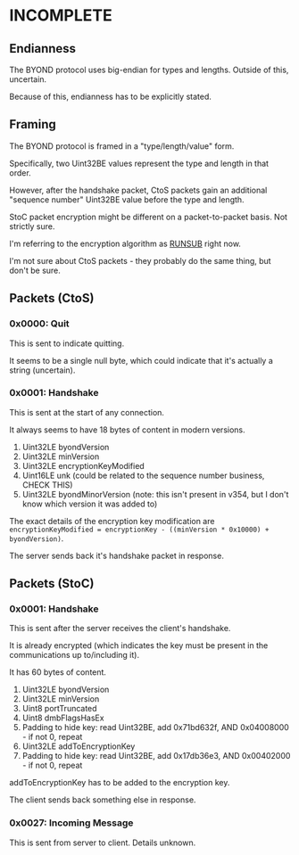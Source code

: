 # INCOMPLETE

## Endianness

The BYOND protocol uses big-endian for types and lengths. Outside of this, uncertain.

Because of this, endianness has to be explicitly stated.

## Framing

The BYOND protocol is framed in a "type/length/value" form.

Specifically, two Uint32BE values represent the type and length in that order.

However, after the handshake packet, CtoS packets gain an additional "sequence number" Uint32BE value before the type and length.

StoC packet encryption might be different on a packet-to-packet basis. Not strictly sure.

I'm referring to the encryption algorithm as [RUNSUB](../algorithms/RUNSUB.md) right now.

I'm not sure about CtoS packets - they probably do the same thing, but don't be sure.

## Packets (CtoS)

### 0x0000: Quit

This is sent to indicate quitting.

It seems to be a single null byte, which could indicate that it's actually a string (uncertain).

### 0x0001: Handshake

This is sent at the start of any connection.

It always seems to have 18 bytes of content in modern versions.

1. Uint32LE byondVersion
2. Uint32LE minVersion
3. Uint32LE encryptionKeyModified
4. Uint16LE unk (could be related to the sequence number business, CHECK THIS)
5. Uint32LE byondMinorVersion (note: this isn't present in v354, but I don't know which version it was added to)

The exact details of the encryption key modification are `encryptionKeyModified = encryptionKey - ((minVersion * 0x10000) + byondVersion)`.

The server sends back it's handshake packet in response.

## Packets (StoC)

### 0x0001: Handshake

This is sent after the server receives the client's handshake.

It is already encrypted (which indicates the key must be present in the communications up to/including it).

It has 60 bytes of content.

1. Uint32LE byondVersion
2. Uint32LE minVersion
3. Uint8 portTruncated
4. Uint8 dmbFlagsHasEx
5. Padding to hide key: read Uint32BE, add 0x71bd632f, AND 0x04008000 - if not 0, repeat
6. Uint32LE addToEncryptionKey
7. Padding to hide key: read Uint32BE, add 0x17db36e3, AND 0x00402000 - if not 0, repeat

addToEncryptionKey has to be added to the encryption key.

The client sends back something else in response.

### 0x0027: Incoming Message

This is sent from server to client.
Details unknown.
